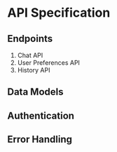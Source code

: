 # API Specification

## Endpoints
1. Chat API
2. User Preferences API
3. History API

## Data Models
## Authentication
## Error Handling